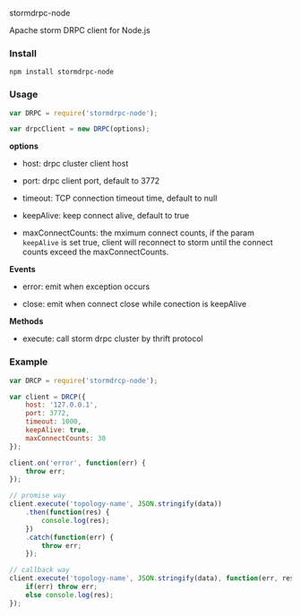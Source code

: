 stormdrpc-node

Apache storm DRPC client for Node.js

### Install

`npm install stormdrpc-node`

### Usage

``` js
var DRPC = require('stormdrpc-node');

var drpcClient = new DRPC(options);
```

**options**

- host: drpc cluster client host

- port: drpc client port, default to 3772

- timeout: TCP connection timeout time, default to null

- keepAlive: keep connect alive, default to true

- maxConnectCounts: the mximum connect counts, if the param `keepAlive` is set true, client will reconnect to storm until the connect counts exceed the maxConnectCounts.

**Events**

- error: emit when exception occurs

- close: emit when connect close while conection is keepAlive

**Methods**

- execute: call storm drpc cluster by thrift protocol

### Example

``` js
var DRCP = require('stormdrcp-node');

var client = DRCP({
    host: '127.0.0.1',
    port: 3772,
    timeout: 1000,
    keepAlive: true,
    maxConnectCounts: 30
});

client.on('error', function(err) {
    throw err;
});

// promise way
client.execute('topology-name', JSON.stringify(data))
    .then(function(res) {
        console.log(res);
    })
    .catch(function(err) {
        throw err;
    });

// callback way
client.execute('topology-name', JSON.stringify(data), function(err, res) {
    if(err) throw err;
    else console.log(res);
});
```
